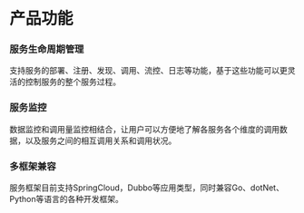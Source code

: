 # 产品功能

### 服务生命周期管理

支持服务的部署、注册、发现、调用、流控、日志等功能，基于这些功能可以更灵活的控制服务的整个服务过程。


### 服务监控

数据监控和调用量监控相结合，让用户可以方便地了解各服务各个维度的调用数据，以及服务之间的相互调用关系和调用状况。


### 多框架兼容

服务框架目前支持SpringCloud，Dubbo等应用类型，同时兼容Go、dotNet、Python等语言的各种开发框架。


